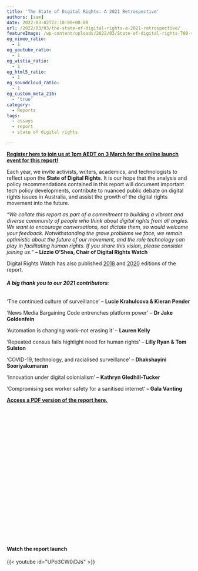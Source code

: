 ```yaml
---
title: 'The State of Digital Rights: A 2021 Retrospective'
authors: [sam]
date: 2022-03-02T22:10:00+00:00
url: /2022/03/03/the-state-of-digital-rights-a-2021-retrospective/
featureImage: /wp-content/uploads/2022/03/State-of-digital-rights-700-×-400-px-1900-×-1600-px-7.png
eg_vimeo_ratio:
  - 1
eg_youtube_ratio:
  - 1
eg_wistia_ratio:
  - 1
eg_html5_ratio:
  - 1
eg_soundcloud_ratio:
  - 1
eg_custom_meta_216:
  - 'true'
category:
  - Reports
tags:
  - essays
  - report
  - state of digital rights

---
```

**<span style="text-decoration: underline;"><a href="https://actionnetwork.org/events/report-launch-2021">Register here to join us at 1pm AEDT on 3 March for the online launch event for this report!</a></span>**

Each year, we invite activists, writers, academics, and technologists to reflect upon the **State of Digital Rights**. It is our hope that the analysis and policy recommendations contained in this report will document important tech policy developments, contribute to nuanced public debate on digital rights issues in Australia, and assist the growth of the digital rights movement into the future.

_&#8220;We collate this report as part of a commitment to building a vibrant and diverse community of people who think about digital rights from all angles. We want to encourage conversations, not dictate them, so would welcome your feedback. Notwithstanding the grave problems we face, we remain optimistic about the future of our movement, and the role technology can play in facilitating human rights. If you share this vision, please consider joining us.&#8221;_ &#8211; **Lizzie O&#8217;Shea, Chair of Digital Rights Watch**

Digital Rights Watch has also published [<span style="text-decoration: underline;">2018</span>][1] and [<span style="text-decoration: underline;">2020</span>][2] editions of the report.

###### **A big thank you to our 2021 contributors**:

&#8216;The continued culture of surveillance&#8217; &#8211; **Lucie Krahulcova & Kieran Pender**

&#8216;News Media Bargaining Code entrenches platform power&#8217; &#8211; **Dr Jake Goldenfein**

&#8216;Automation is changing work&#8211;not erasing it&#8217; &#8211; **Lauren Kelly**

&#8216;Repeated census fails highlight need for human rights&#8217; &#8211; **Lilly Ryan & Tom Sulston**

&#8216;COVID-19, technology, and racialised surveillance&#8217; &#8211; **Dhakshayini Sooriyakumaran**

&#8216;Innovation under digital colonialism&#8217; &#8211; **Kathryn Gledhill-Tucker**

&#8216;Compromising sex worker safety for a sanitised internet&#8217; **&#8211; Gala Vanting**

**[<span style="text-decoration: underline;">Access a PDF version of the report here.</span>][3]**<figure class="wp-block-embed aligncenter is-type-rich is-provider-issuu wp-block-embed-issuu">

<div class="wp-block-embed__wrapper">
  <div data-url="https://issuu.com/digitalrightswatch/docs/2021_state_of_digital_rights_report" style="width: 500px; height: 353px;" class="issuuembed">
  </div>
</div></figure>

####

#### Watch the report launch

{{< youtube id="UPo3CW0iDJs" >}}


 [1]: /wp-content/uploads/2018/05/State-of-Digital-Rights-Web.pdf
 [2]: https://digitalrightswatch.org.au/2021/02/05/the-state-of-digital-rights-report-a-2020-retrospective/#:~:text=We%20are%20proud%20to%20release,governments%20in%20the%20online%20world.
 [3]: https://drive.google.com/file/d/10nbkGx8pUx_Gxb6TUflOQULO4bsh_ypD/view?usp=sharing
